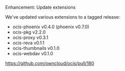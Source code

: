 Enhancement: Update extensions

We've updated various extensions to a tagged release:
- ocis-phoenix v0.4.0 (phoenix v0.7.0)
- ocis-pkg v2.2.0
- ocis-proxy v0.3.1
- ocis-reva v0.1.1
- ocis-thumbnails v0.1.0
- ocis-webdav v0.1.0

https://github.com/owncloud/ocis/pull/180